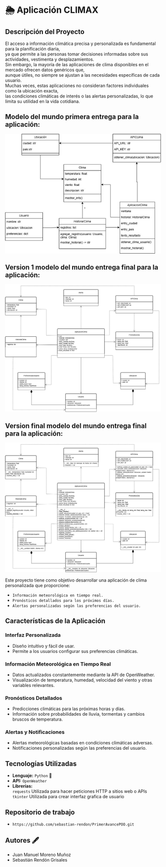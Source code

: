 # 🌦 Aplicación CLIMAX

## Descripción del Proyecto
El acceso a información climática precisa y personalizada es fundamental para la planificación diaria,   
ya que permite a las personas tomar decisiones informadas sobre sus actividades, vestimenta y desplazamientos.    
Sin embargo, la mayoría de las aplicaciones de clima disponibles en el mercado ofrecen datos genéricos que,  
aunque útiles, no siempre se ajustan a las necesidades específicas de cada usuario.  
Muchas veces, estas aplicaciones no consideran factores individuales como la ubicación exacta,  
las condiciones climáticas de interés o las alertas personalizadas, lo que limita su utilidad en la vida cotidiana.

## Modelo del mundo primera entrega para la aplicación:

![Modelo del mundo de la aplicación Todo](assets/Modelo_del_mundo.jpg "Modelo del mundo")

## Version 1 modelo del mundo entrega final para la aplicación:
![Version 1 modelo del mundo final.png](assets/Version%201%20modelo%20del%20mundo%20final.png "1 Modelo del mundo")

## Version final modelo del mundo entrega final para la aplicación:
![Version_final_modelo_del_mundo.jpg](assets/Version_final_modelo_del_mundo.jpg "final Modelo del mundo")



Este proyecto tiene como objetivo desarrollar una aplicación de clima personalizada que proporcione:
- `Información meteorológica en tiempo real.`
- `Pronósticos detallados para los próximos días.`
- `Alertas personalizadas según las preferencias del usuario.`

## Características de la Aplicación
### Interfaz Personalizada
- Diseño intuitivo y fácil de usar.
- Permite a los usuarios configurar sus preferencias climáticas.

### Información Meteorológica en Tiempo Real
- Datos actualizados constantemente mediante la API de OpenWeather.
- Visualización de temperatura, humedad, velocidad del viento y otras variables relevantes.

### Pronósticos Detallados
- Predicciones climáticas para las próximas horas y días.
- Información sobre probabilidades de lluvia, tormentas y cambios bruscos de temperatura.

### Alertas y Notificaciones
- Alertas meteorológicas basadas en condiciones climáticas adversas.
- Notificaciones personalizadas según las preferencias del usuario.

## Tecnologías Utilizadas
- **Lenguaje:** `Python` 🐍
- **API:** `OpenWeather`
- **Librerías:**  
`requests` Utilizada para hacer peticiones HTTP a sitios web o APIs  
`tkinter` Utilizada para crear interfaz grafica de usuario

## Repositorio de trabajo
- `https://github.com/sebastian-rendon/PrimerAvancePOO.git`


## Autores  🖋️️
- Juan Manuel Moreno Muñoz
- Sebastián Rendón Grisales





